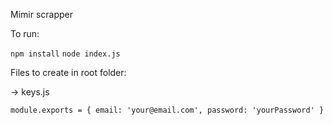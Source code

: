 Mimir scrapper

To run:

`
npm install
`
`
node index.js
`

Files to create in root folder:

-> keys.js

`
module.exports = {
  email: 'your@email.com',
  password: 'yourPassword'
}
`
